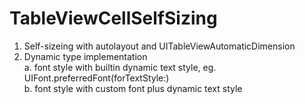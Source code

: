 # TableViewCellSelfSizing
1. Self-sizeing with autolayout and UITableViewAutomaticDimension  
2. Dynamic type implementation  
    a. font style with builtin dynamic text style, eg. UIFont.preferredFont(forTextStyle:)  
    b. font style with custom font plus dynamic text style
